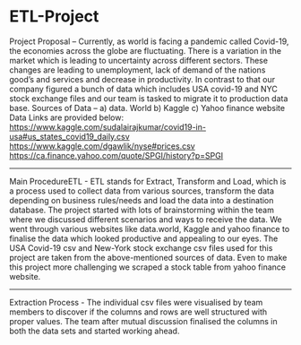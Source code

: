 # ETL-Project

Project Proposal – Currently, as world is facing a pandemic called Covid-19, the economies across the
globe are fluctuating. There is a variation in the market which is leading to uncertainty across different
sectors. These changes are leading to unemployment, lack of demand of the nations good’s and services
and decrease in productivity. In contrast to that our company figured a bunch of data which includes
USA covid-19 and NYC stock exchange files and our team is tasked to migrate it to production data base.
Sources of Data – a) data. World b) Kaggle c) Yahoo finance website
Data Links are provided below:
https://www.kaggle.com/sudalairajkumar/covid19-in-usa#us_states_covid19_daily.csv
https://www.kaggle.com/dgawlik/nyse#prices.csv
https://ca.finance.yahoo.com/quote/SPGI/history?p=SPGI

_____________________________________________________________________________________________________________________________
Main ProcedureETL - ETL stands for Extract, Transform and Load, which is a process used to collect data from various
sources, transform the data depending on business rules/needs and load the data into a destination
database.
The project started with lots of brainstorming within the team where we discussed different scenarios
and ways to receive the data. We went through various websites like data.world, Kaggle and yahoo
finance to finalise the data which looked productive and appealing to our eyes. The USA Covid-19 csv
and New-York stock exchange csv files used for this project are taken from the above-mentioned
sources of data. Even to make this project more challenging we scraped a stock table from yahoo
finance website.

_____________________________________________________________________________________________________________________________
Extraction Process -
The individual csv files were visualised by team members to discover if the columns and rows are well
structured with proper values. The team after mutual discussion finalised the columns in both the data
sets and started working ahead. 
